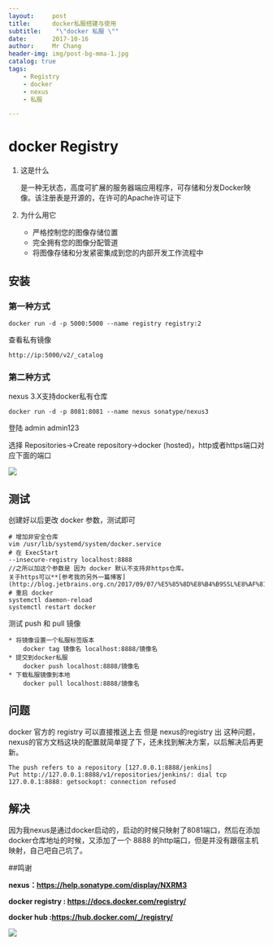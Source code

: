 ```yaml
---
layout:     post
title:     	docker私服搭建与使用
subtitle:    "\"docker 私服 \""
date:       2017-10-16
author:     Mr Chang
header-img: img/post-bg-mma-1.jpg
catalog: true
tags:
    - Registry
    - docker
    - nexus
    - 私服

---
```


# docker Registry

1. 这是什么
	
	是一种无状态，高度可扩展的服务器端应用程序，可存储和分发Docker映像。该注册表是开源的，在许可的Apache许可证下
	
2. 为什么用它
	* 严格控制您的图像存储位置
	* 完全拥有您的图像分配管道
	* 将图像存储和分发紧密集成到您的内部开发工作流程中

	
## 安装

### 第一种方式 

	docker run -d -p 5000:5000 --name registry registry:2
	
查看私有镜像

	http://ip:5000/v2/_catalog
	
### 第二种方式

nexus 3.X支持docker私有仓库

	docker run -d -p 8081:8081 --name nexus sonatype/nexus3
	
登陆 admin admin123

选择 Repositories->Create repository->docker (hosted)，http或者https端口对应下面的端口

![](http://cdn-blog.jetbrains.org.cn/17-10-17/42348025.jpg)


## 测试

创建好以后更改 docker 参数，测试即可

	# 增加非安全仓库
	vim /usr/lib/systemd/system/docker.service
	# 在 ExecStart  
	--insecure-registry localhost:8888 
    //之所以加这个参数是 因为 docker 默认不支持非https仓库。
    关于https可以**[参考我的另外一篇博客](http://blog.jetbrains.org.cn/2017/09/07/%E5%85%8D%E8%B4%B9SSL%E8%AF%81%E4%B9%A6/)**
	# 重启 docker
	systemctl daemon-reload
	systemctl restart docker
	
测试 push 和 pull 镜像

	* 将镜像设置一个私服标签版本
		docker tag 镜像名 localhost:8888/镜像名
	* 提交到docker私服
		docker push localhost:8888/镜像名
	* 下载私服镜像到本地
		docker pull localhost:8888/镜像名
		
## 问题

docker 官方的 registry 可以直接推送上去 
但是 nexus的registry 出 这种问题，nexus的官方文档这块的配置就简单提了下，还未找到解决方案，以后解决后再更新。

    The push refers to a repository [127.0.0.1:8888/jenkins]
    Put http://127.0.0.1:8888/v1/repositories/jenkins/: dial tcp 127.0.0.1:8888: getsockopt: connection refused
    
## 解决

因为我nexus是通过docker启动的，启动的时候只映射了8081端口，然后在添加docker仓库地址的时候，又添加了一个 8888 的http端口，但是并没有跟宿主机映射，自己吧自己坑了。
    
   
		
		
##鸣谢

**nexus：https://help.sonatype.com/display/NXRM3**

**docker registry : https://docs.docker.com/registry/**

**docker hub :https://hub.docker.com/_/registry/**
	
![](http://cdn-blog.jetbrains.org.cn/17-10-19/78406186.jpg)
